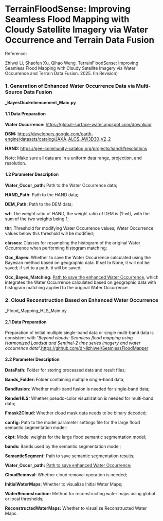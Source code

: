 # TerrainFloodSense: Improving Seamless Flood Mapping with Cloudy Satellite Imagery via Water Occurrence and Terrain Data Fusion
Reference:

Zhiwei Li, Shaofen Xu, Qihao Weng. TerrainFloodSense: Improving Seamless Flood Mapping with Cloudy Satellite Imagery via Water Occurrence and Terrain Data Fusion. 2025. (In Revision)



### 1. Generation of Enhanced Water Occurrence Data via Multi-Source Data Fusion

**_BayesOccEnhencement_Main.py**

#### 1.1 Data Preparation

**Water Occurrence:** https://global-surface-water.appspot.com/download

**DSM:** https://developers.google.com/earth-engine/datasets/catalog/JAXA_ALOS_AW3D30_V2_2

**HAND:** https://gee-community-catalog.org/projects/hand/#resolutions 

Note: Make sure all data are in a uniform data range, projection, and resolution.



#### 1.2 Parameter Description

**Water_Occur_path:** Path to the Water Occurrence data;

**HAND_Path:** Path to the HAND data;

**DEM_Path:** Path to the DEM data;

**wt:** The weight ratio of HAND, the weight ratio of DEM is (1-wt), with the sum of the two weights being 1;

**thr:** Threshold for modifying Water Occurrence values; Water Occurrence values below this threshold will be modified;

**classes:** Classes for resampling the histogram of the original Water Occurrence when performing histogram matching;

**Occ_Bayes:** Whether to save the Water Occurrence calculated using the Bayesian method based on geographic data. If set to None, it will not be saved; if set to a path, it will be saved;

**Occ_Bayes_Matching:** <u>Path to save the enhanced Water Occurrence</u>, which integrates the Water Occurrence calculated based on geographic data with histogram matching applied to the original Water Occurrence.



### 2. Cloud Reconstruction Based on Enhanced Water Occurrence

_Flood_Mapping_HLS_Main.py

#### 2.1 Data Preparation

Preparation of initial multiple single-band data or single multi-band data is consistent with “*Beyond clouds: Seamless flood mapping using Harmonized Landsat and Sentinel-2 time series imagery and water occurrence data*”.https://github.com/dr-lizhiwei/SeamlessFloodMapper

#### 2.2 Parameter Description

**DataPath:** Folder for storing processed data and result files;

**Bands_Folder:** Folder containing multiple single-band data;

**Bandfusion:** Whether multi-band fusion is needed for single-band data;

**RenderHLS:** Whether pseudo-color visualization is needed for multi-band data;

**Fmask2Cloud:** Whether cloud mask data needs to be binary decoded;

**config:** Path to the model parameter settings file for the large flood semantic segmentation model;

**ckpt:** Model weights for the large flood semantic segmentation model;

**bands:** Bands used by the semantic segmentation model;

**SemanticSegment:** Path to save semantic segmentation results;

**Water_Occur_path:** <u>Path to save enhanced Water Occurrence</u>;

**CloudRemoval:** Whether cloud removal operation is needed;

**InitialWaterMaps:** Whether to visualize Initial Water Maps;

**WaterReconstruction:** Method for reconstructing water maps using global or local thresholds;

**ReconstructedWaterMaps:** Whether to visualize Reconstructed Water Maps.

